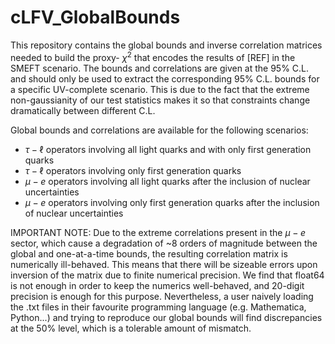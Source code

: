 # cLFV_GlobalBounds
This repository contains the global bounds and inverse correlation matrices needed to build the proxy- $\chi^2$ that encodes the results of [REF] in the SMEFT scenario. The bounds and correlations are given at the 95% C.L. and should only be used to extract the corresponding 95% C.L. bounds for a specific UV-complete scenario. This is due to the fact that the extreme non-gaussianity of our test statistics makes it so that constraints change dramatically between different C.L.

Global bounds and correlations are available for the following scenarios:
- $\tau-\ell$ operators involving all light quarks and with only first generation quarks
- $\tau-\ell$ operators involving only first generation quarks
- $\mu-e$ operators involving all light quarks after the inclusion of nuclear uncertainties
- $\mu-e$ operators involving only first generation quarks after the inclusion of nuclear uncertainties

IMPORTANT NOTE: Due to the extreme correlations present in the $\mu-e$ sector, which cause a degradation of ~8 orders of magnitude between the global and one-at-a-time bounds, the resulting correlation matrix is numerically ill-behaved. This means that there will be sizeable errors upon inversion of the matrix due to finite numerical precision. We find that float64 is not enough in order to keep the numerics well-behaved, and 20-digit precision is enough for this purpose. Nevertheless, a user naively loading the .txt files in their favourite programming language (e.g. Mathematica, Python...) and trying to reproduce our global bounds will find discrepancies at the 50% level, which is a tolerable amount of mismatch.
